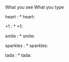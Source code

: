 What you see	What you type

heart	: * heart:

+1	: * +1:

smile	: * smile:

sparkles	: * sparkles:

tada	: * tada:

